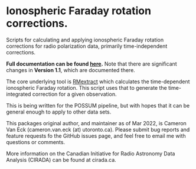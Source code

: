 # Ionospheric Faraday rotation corrections.

Scripts for calculating and applying ionospheric Faraday rotation corrections for radio polarization data, primarily time-independent corrections.

**Full documentation can be found [here](https://frion.readthedocs.io/en/latest/).**
Note that there are significant changes in **Version 1.1**, which are documented there.

The core underlying tool is [RMextract](https://github.com/lofar-astron/RMextract/) which calculates the time-dependent ionospheric Faraday rotation. This script uses that to generate the time-integrated correction for a given observation.

This is being written for the POSSUM pipeline, but with hopes that it can be general enough to apply to other data sets.

This packages original author, and maintainer as of Mar 2022, is Cameron Van Eck (cameron.van.eck (at) utoronto.ca).
Please submit bug reports and feature requests fo the GitHub issues page, and feel free to email me with questions or comments.

More information on the Canadian Initiative for Radio Astronomy Data Analysis (CIRADA) can be found at cirada.ca.

